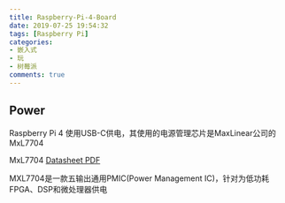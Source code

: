```yaml
---
title: Raspberry-Pi-4-Board
date: 2019-07-25 19:54:32
tags: [Raspberry Pi]
categories:
- 嵌入式
- 玩
- 树莓派
comments: true
---
```


## Power
Raspberry Pi 4 使用USB-C供电，其使用的电源管理芯片是MaxLinear公司的MxL7704

MxL7704 [Datasheet PDF](/download/Raspberry-Pi-4-Board/mxl7704.pdf)

MXL7704是一款五输出通用PMIC(Power Management IC)，针对为低功耗FPGA、DSP和微处理器供电
